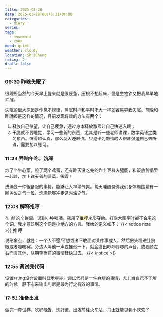 ```yaml
---
title: 2025-03-28
date: 2025-03-28T00:46:31+08:00
categories:
  - diary
series:
tags:
  - insomnia
  - cook
mood: quiet
weather: cloudy
location: ShuiCheng
rating: 3
draft: false
---
```


### 09:30 昨晚失眠了

很理所当然的今天早上醒来就是很疲惫，压根不想起床，但是生物钟又把我早早地弄醒。

失眠的很大原因是作息不规律，睡眠时间和平时不大一样就容易导致失眠。前晚和昨晚都是这样的情况，目前发现有效的办法有两个：

1. 释放自己欲望，让自己疲惫，通过身体释放激素让自己快速入眠；
2. 干脆就不要睡觉，学习一些新的东西，尤其是听一些老师讲课，数学英语之类的东西。听得越认真，那么就入睡越快。只是作为懒惰的人很难强迫自己去听课，需要加以练习。

### 11:34 弄晌午吃，洗澡

炒了个牛心菜，煎了两个鸡蛋，还有昨天没吃完的炸土豆和火腿肠，和饭放到锅里一起炒，加上昨天煮的蔬菜，很香！

洗澡是一件很舒服的事情，能够让人神清气爽。每天睡醒仿佛我们身体周围是有一圈污浊之气一般，洗澡能够冲走这污浊之气。

### 12:08 解释推哼

在 *鲸* 这个群里，说到小坤喝酒，我用了<mark style="background: #FFF3A3A6;">推哼</mark>来形容他。好像大家平时都不会用这个词，我才意识到这个词是小地方的方言。我给的定义如下：
{{< notice note >}}
**推  哼**

说形象点，就是：一个人不愿/不想或者不敢面对某件事或人，然后把头埋进肚脐眼或者嘎吱窝。旁边人叫他一声或推他一下，就会发出哼哼唧唧的声音，或者顾左右而言其他，以期望当前的事情赶快过去。
{{< /notice >}}

### 12:55 调试完代码

设置rating没有设置时显示星期。调试代码是一件麻烦的事情，尤其当自己不了解的时候。静下心来输出判断是最为行之有效的事情。

### 17:52 准备出发

做完一套试卷，吃好晚饭，洗好碗，出发前往火车站。马上就能见到小欢欢了
